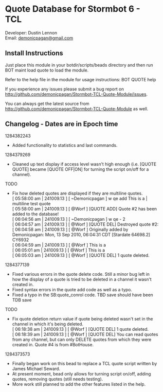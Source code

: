 Quote Database for Stormbot 6 - TCL
===================================
Developer: Dustin Lennon<br />
Email: <demonicpagan@gmail.com>

Install Instructions
--------------------
Just place this module in your botdir/scripts/beads directory and then run BOT maint load quote to load the module.

Refer to the help file in the module for usage instructions: BOT QUOTE help

If you experience any issues please submit a bug report on
<http://github.com/demonicpagan/Stormbot-TCL-Quote-Module/issues>.

You can always get the latest source from <http://github.com/demonicpagan/Stormbot-TCL-Quote-Module> as well.

Changelog - Dates are in Epoch time
-----------------------------------
1284382243

*	Added functionality to statistics and last commands.

1284379269

*	Cleaned up text display if access level wasn't high enough (i.e. [QUOTE QUOTE] became [QUOTE OFF|ON] for turning the script on/off for a channel).

TODO

*	Fix how deleted quotes are displayed if they are multiline quotes.<br />
[ 05:58:00 am | 241009.13 ]   [ ~Demonicpagan ] w qe add This is a | multiline test quote<br />
[ 05:58:00 am | 241009.13 ]   [ @Worf ] [QUOTE ADD] Quote #2 has been added to the database!<br />
[ 06:04:56 am | 241009.13 ]   [ ~Demonicpagan ] w qe - 2<br />
[ 06:04:57 am | 241009.13 ]   [ @Worf ] [QUOTE DEL] Destroyed quote #2:<br />
[ 06:04:58 am | 241009.13 ]   [ @Worf ] Originally added by Demonicpagan: Mon, 13 Sep 2010, 06:04:31 CDT [Stardate 64698.2] CY6932<br />
[ 06:04:59 am | 241009.13 ]   [ @Worf ]  This is a<br />
[ 06:05:01 am | 241009.13 ]   [ @Worf ]  This is a<br />
[ 06:05:03 am | 241009.13 ]   [ @Worf ] [QUOTE DEL] 1 quote deleted.

1284377139

*	Fixed various errors in the quote delete code. Still a minor bug left in how the display of a quote is tried to be deleted in a channel it wasn't created
in.
*	Fixed syntax errors in the quote add code as well as a typo.
*	Fixed a typo in the SB:quote_conrol code. TBD save should have been TDB save

TODO

*	Fix quote deletion return value if quote being deleted wasn't set in the channel in which it's being deleted.<br />
[ 06:18:38 am | 241009.13 ]   [ @Worf ] [QUOTE DEL] 1 quote deleted.<br />
[ 06:18:39 am | 241009.13 ]   [ @Worf ] [QUOTE DEL] You can read quotes from any channel, but can only DELETE quotes from which they were created in. Quote #4 is from #BotHouse.

1284373573

*	Finally began work on this bead to replace a TCL quote script written by James Michael Seward.
*	At present moment, bead only allows for turning script on/off, adding quotes, removing quotes (still needs testing).
*	More work still planned to add the other features listed in the help.